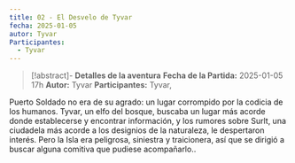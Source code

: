 ```yaml
---
title: 02 - El Desvelo de Tyvar
fecha: 2025-01-05
autor: Tyvar
Participantes:
  - Tyvar
---
```


>[!abstract]- **Detalles de la aventura**
>  **Fecha de la Partida:** 2025-01-05 17h
>  **Autor:** Tyvar
>  **Participantes:** Tyvar,

Puerto Soldado no era de su agrado: un lugar corrompido por la codicia de los humanos. Tyvar, un elfo del bosque, buscaba un lugar más acorde donde establecerse y encontrar información, y los rumores sobre Surlt, una ciudadela más acorde a los designios de la naturaleza, le despertaron interés. Pero la Isla era peligrosa, siniestra y traicionera, así que se dirigió a buscar alguna comitiva que pudiese acompañarlo..